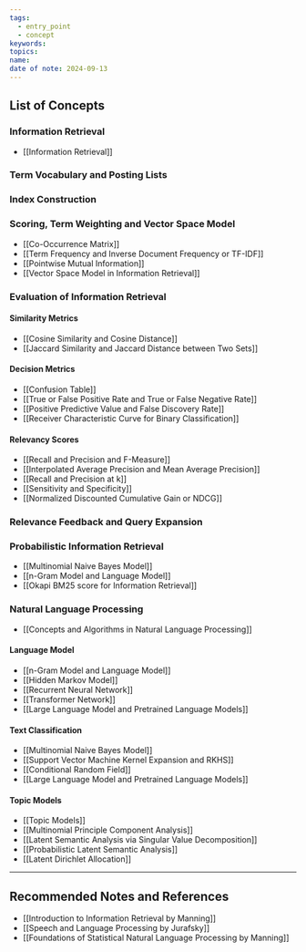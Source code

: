 ```yaml
---
tags:
  - entry_point
  - concept
keywords: 
topics: 
name: 
date of note: 2024-09-13
---
```


## List of Concepts



### Information Retrieval

- [[Information Retrieval]]

### Term Vocabulary and Posting Lists



### Index Construction



### Scoring, Term Weighting and Vector Space Model

- [[Co-Occurrence Matrix]]
- [[Term Frequency and Inverse Document Frequency or TF-IDF]]
- [[Pointwise Mutual Information]]
- [[Vector Space Model in Information Retrieval]]


### Evaluation of Information Retrieval

#### Similarity Metrics

- [[Cosine Similarity and Cosine Distance]]
- [[Jaccard Similarity and Jaccard Distance between Two Sets]]

#### Decision Metrics

- [[Confusion Table]]
- [[True or False Positive Rate and True or False Negative Rate]]
- [[Positive Predictive Value and False Discovery Rate]]
- [[Receiver Characteristic Curve for Binary Classification]]


#### Relevancy Scores

- [[Recall and Precision and F-Measure]]
- [[Interpolated Average Precision and Mean Average Precision]]
- [[Recall and Precision at k]]
- [[Sensitivity and Specificity]]
- [[Normalized Discounted Cumulative Gain or NDCG]]

### Relevance Feedback and Query Expansion




### Probabilistic Information Retrieval

- [[Multinomial Naive Bayes Model]]
- [[n-Gram Model and Language Model]]
- [[Okapi BM25 score for Information Retrieval]]


### Natural Language Processing

- [[Concepts and Algorithms in Natural Language Processing]]

#### Language Model

- [[n-Gram Model and Language Model]]
- [[Hidden Markov Model]]
- [[Recurrent Neural Network]]
- [[Transformer Network]]
- [[Large Language Model and Pretrained Language Models]]

#### Text Classification

- [[Multinomial Naive Bayes Model]]
- [[Support Vector Machine Kernel Expansion and RKHS]]
- [[Conditional Random Field]]
- [[Large Language Model and Pretrained Language Models]]

#### Topic Models

- [[Topic Models]]
- [[Multinomial Principle Component Analysis]]
- [[Latent Semantic Analysis via Singular Value Decomposition]]
- [[Probabilistic Latent Semantic Analysis]]
- [[Latent Dirichlet Allocation]]





-----------
##  Recommended Notes and References


- [[Introduction to Information Retrieval by Manning]]
- [[Speech and Language Processing by Jurafsky]]
- [[Foundations of Statistical Natural Language Processing by Manning]]